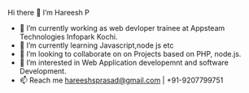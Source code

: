  Hi there 👋 I’m Hareesh P





- 🔭 I’m currently working as web devloper trainee at Appsteam Technologies Infopark Kochi.
- 🌱 I’m currently learning Javascript,node js etc
- 👯 I’m looking to collaborate on on Projects based on PHP, node.js.
- 🌱 I’m interested in Web Application developemnt and software Development.
- 📫 Reach me hareeshsprasad@gmail.com | +91-9207799751

